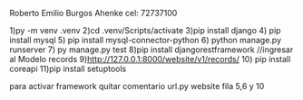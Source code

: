 Roberto Emilio Burgos Ahenke 
cel: 72737100

1)py -m venv .venv
2)cd .venv/Scripts/activate
3)pip install django
4) pip install mysql
5) pip install mysql-connector-python
6) python manage.py runserver
7) py manage.py test
8)pip install djangorestframework
//ingresar al Modelo records
9)http://127.0.0.1:8000/website/v1/records/
10) pip install coreapi
11)pip install setuptools

para activar framework quitar comentario
url.py website
	fila 5,6 y 10
